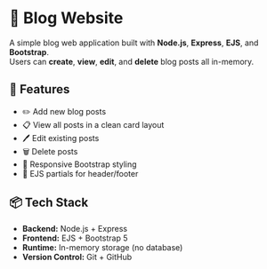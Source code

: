 # 📝 Blog Website

A simple blog web application built with **Node.js**, **Express**, **EJS**, and **Bootstrap**.  
Users can **create**, **view**, **edit**, and **delete** blog posts all in-memory.

## 🚀 Features
- ✏️ Add new blog posts
- 📋 View all posts in a clean card layout
- 🖊 Edit existing posts
- 🗑 Delete posts
- 🎨 Responsive Bootstrap styling
- 🧩 EJS partials for header/footer


## 📦 Tech Stack
- **Backend:** Node.js + Express
- **Frontend:** EJS + Bootstrap 5
- **Runtime:** In-memory storage (no database)
- **Version Control:** Git + GitHub

